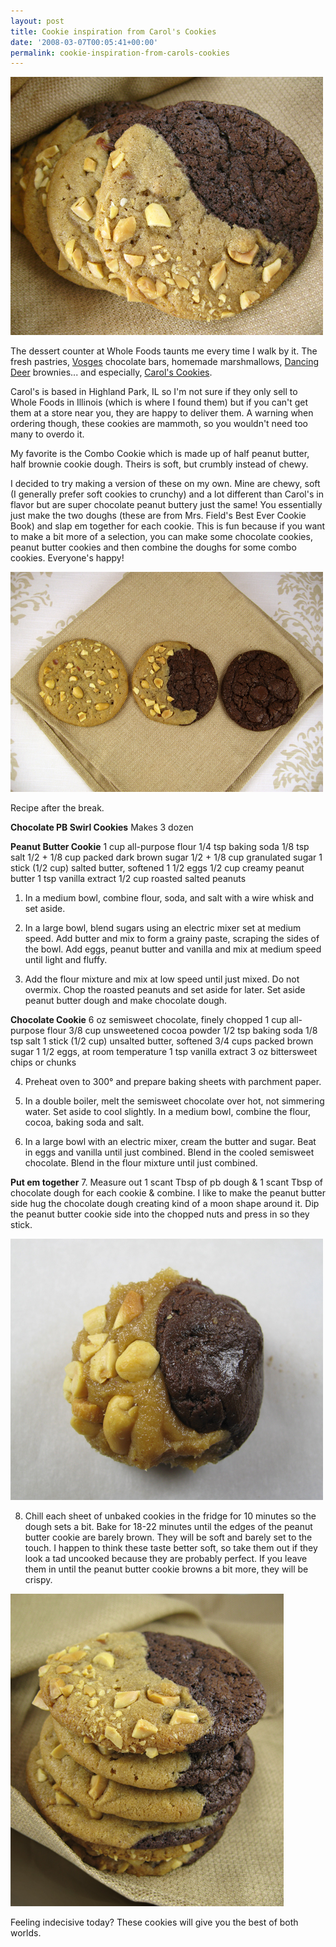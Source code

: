 ```yaml
---
layout: post
title: Cookie inspiration from Carol's Cookies
date: '2008-03-07T00:05:41+00:00'
permalink: cookie-inspiration-from-carols-cookies
---
```

<img src='images/uploads/2008/03/pbswirl_03.jpg' alt='pbswirl03' class="yellowborder" />

The dessert counter at Whole Foods taunts me every time I walk by it. The fresh pastries, <a href="http://www.vosgeschocolate.com/">Vosges</a> chocolate bars, homemade marshmallows, <a href="http://www.dancingdeer.com/">Dancing Deer</a> brownies... and especially, <a href="http://www.carolscookies.com/index.php">Carol's Cookies</a>. 

Carol's is based in Highland Park, IL so I'm not sure if they only sell to Whole Foods in Illinois (which is where I found them) but if you can't get them at a store near you, they are happy to deliver them. A warning when ordering though, these cookies are mammoth, so you wouldn't need too many to overdo it. 

My favorite is the Combo Cookie which is made up of half peanut butter, half brownie cookie dough. Theirs is soft, but crumbly instead of chewy.

I decided to try making a version of these on my own. Mine are chewy, soft (I generally prefer soft cookies to crunchy) and a lot different than Carol's in flavor but are super chocolate peanut buttery just the same! You essentially just make the two doughs (these are from Mrs. Field's Best Ever Cookie Book) and slap em together for each cookie. This is fun because if you want to make a bit more of a selection, you can make some chocolate cookies, peanut butter cookies and then combine the doughs for some combo cookies. Everyone's happy! 

<img src='images/uploads/2008/03/pbswirl_combo.jpg' alt='combo' class= "yellowborder" />

Recipe after the break.

<!--more-->

<strong>Chocolate PB Swirl Cookies</strong>
Makes 3 dozen

<strong>Peanut Butter Cookie</strong>
1 cup all-purpose flour
1/4 tsp baking soda
1/8 tsp salt
1/2 + 1/8 cup packed dark brown sugar
1/2 + 1/8 cup granulated sugar
1 stick (1/2 cup) salted butter, softened
1 1/2 eggs
1/2 cup creamy peanut butter
1 tsp vanilla extract
1/2 cup roasted salted peanuts

1. In a medium bowl, combine flour, soda, and salt with a wire whisk and set aside.

2. In a large bowl, blend sugars using an electric mixer set at medium speed. Add butter and mix to form a grainy paste, scraping the sides of the bowl. Add eggs, peanut butter and vanilla and mix at medium speed until light and fluffy. 

3. Add the flour mixture and mix at low speed until just mixed. Do not overmix. Chop the roasted peanuts and set aside for later. Set aside peanut butter dough and make chocolate dough.

<strong>Chocolate Cookie</strong>
6 oz semisweet chocolate, finely chopped
1 cup all-purpose flour
3/8 cup unsweetened cocoa powder
1/2 tsp baking soda
1/8 tsp salt
1 stick (1/2 cup) unsalted butter, softened
3/4 cups packed brown sugar
1 1/2 eggs, at room temperature
1 tsp vanilla extract
3 oz bittersweet chips or chunks

4. Preheat oven to 300&#176; and prepare baking sheets with parchment paper.

5. In a double boiler, melt the semisweet chocolate over hot, not simmering water. Set aside to cool slightly. In a medium bowl, combine the flour, cocoa, baking soda and salt.

6. In a large bowl with an electric mixer, cream the butter and sugar. Beat in eggs and vanilla until just combined. Blend in the cooled semisweet chocolate. Blend in the flour mixture until just combined.

<strong>Put em together</strong>
7. Measure out 1 scant Tbsp of pb dough & 1 scant Tbsp of chocolate dough for each cookie & combine. I like to make the peanut butter side hug the chocolate dough creating kind of a moon shape around it. Dip the peanut butter cookie side into the chopped nuts and press in so they stick.

<img src='images/uploads/2008/03/pbswirl_02.jpg' alt='pb swirl' class= "yellowborder" />

8. Chill each sheet of unbaked cookies in the fridge for 10 minutes so the dough sets a bit. Bake for 18-22 minutes until the edges of the peanut butter cookie are barely brown. They will be soft and barely set to the touch. I happen to think these taste better soft, so take them out if they look a tad uncooked because they are probably perfect. If you leave them in until the peanut butter cookie browns a bit more, they will be crispy.

<img src='images/uploads/2008/03/pbswirl_stack.jpg' alt='stack' class= "yellowborder" />

Feeling indecisive today? These cookies will give you the best of both worlds.
